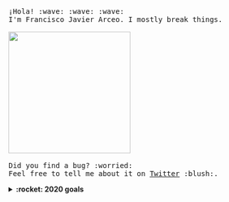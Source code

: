 <p>
  <samp>
    ¡Hola! :wave: :wave: :wave:
    <br>
    I'm Francisco Javier Arceo. I mostly break things.
    <br><br>
    <img src="https://media.giphy.com/media/Cmr1OMJ2FN0B2/giphy.gif" width="240px" align="center">
    <br><br>Did you find a bug? :worried: 
    <br>Feel free to tell me about it on <a href="https://twitter.com/franciscojarceo">Twitter</a> :blush:.
  </samp>
</p>

<details>
  <summary><b>:rocket: 2020 goals</b></summary>
  <ul>
    <li>Build more things</li>
    <li>Learn more things</li>
    <li>Break more things :)</li>
  </ul>
</details>
